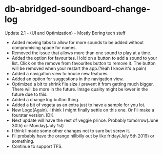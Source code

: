 # db-abridged-soundboard-change-log
Update 2.1 - (UI and Optimization) -  Mostly Boring tech stuff
- Added moving tabs to allow for more sounds to be added without compromising space for names.
- Removed the issue that allows more than one sound to play at a time.
- Added the option for favourites. Hold on a button to add a sound to your list. Click on the remove from favourites button to remove it. The button will be removed when your restart the app.(Yeah I know it's a pain)
- Added a navigation view to house new features.
- Added an option for suggestions in the navigation view.
- Optimized a bit to shrink file size / prevent it from getting much bigger. There will be more in the future. Image quality might be lower in the future due to this.
- Added a change log button thing.
- Added a bit of vegeta as an extra just to have a sample for you lot.
- New Logo(Again). I think I might finally settle on this one. Or I'll make a fourstar version. IDK.
- Next update will have the rest of veggie prince. Probably tomorrow(June 30th) or Monday(July 1st)
- I think I made some other changes not to sure but screw it.
- I'll probably have the orange hillbilly out by like friday(July 5th 2019) or something.
- Continue to support TFS.
